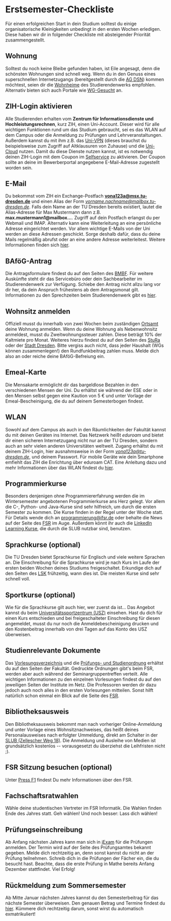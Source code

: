 # Erstsemester-Checkliste

Für einen erfolgreichen Start in dein Studium solltest du einige organisatorische Kleinigkeiten unbedingt in den ersten Wochen erledigen. Diese haben wir dir in folgender Checkliste mit absteigender Priorität zusammengestellt.


## Wohnung
Solltest du noch keine Bleibe gefunden haben, ist Eile angesagt, denn die schönsten Wohnungen sind schnell weg. Wenn du in den Genuss eines superschnellen Internetzugangs (bereitgestellt durch die [AG DSN](https://www.agdsn.de)) kommen möchtest, seien dir die [Wohnheime](https://www.studentenwerk-dresden.de/wohnen/wohnheimkatalog) des Studierendenwerks empfohlen. Alternativ bieten sich auch Portale wie [WG-Gesucht](https://www.wg-gesucht.de/) an.

## ZIH-Login aktivieren
Alle Studierenden erhalten vom **Zentrum für Informationsdienste und Hochleistungsrechnen**, kurz ZIH, einen Uni-Account. Dieser wird für alle wichtigen Funktionen rund um das Studium gebraucht, sei es das WLAN auf dem Campus oder die Anmeldung zu Prüfungen und Lehrveranstaltungen. Außerdem kannst du mit ihm z.B. das [Uni-VPN](https://tu-dresden.de/zih/dienste/service-katalog/arbeitsumgebung/zugang_datennetz/vpn) (dieses brauchst du beispielsweise zum Zugriff auf Altklausuren von Zuhause) und die [Uni-Cloud](https://tu-dresden.de/zih/dienste/service-katalog/zusammenarbeiten-und-forschen/datenaustausch/cloudstore) nutzen. Damit du diese Dienste nutzen kannst, ist es notwendig deinen ZIH-Login mit dem Coupon im [Selfservice](https://selfservice.tu-dresden.de/coupons/) zu aktivieren. Der Coupon sollte an deine im Bewerberportal angegebene E-Mail-Adresse zugestellt worden sein.

## E-Mail
Du bekommst vom ZIH ein Exchange-Postfach **vona123a@msx.tu-dresden.de** und einen Alias der Form *vorname.nachname@mailbox.tu-dresden.de*. Falls dein Name an der TU Dresden bereits existiert, lautet die Alias-Adresse für Max Mustermann dann z.B. **max.mustermann1@mailbox...**. Zugriff auf dein Postfach erlangst du per Webmail und IMAP. Alternativ kann eine Weiterleitung an eine persönliche Adresse eingerichtet werden. Vor allem wichtige E-Mails von der Uni werden an diese Adressen geschickt. Sorge deshalb dafür, dass du deine Mails regelmäßig abrufst oder an eine andere Adresse weiterleitest. Weitere Informationen finden sich [hier](https://tu-dresden.de/zih/dienste/service-katalog/arbeitsumgebung/e_mail/).

## BAföG-Antrag
Die Antragsformulare findest du auf den Seiten des [BMBF](https://www.bafög.de/de/alle-antragsformulare-432.php). Für weitere
Auskünfte steht dir das Servicebüro oder dein Sachbearbeiter im
Studierendenwerk zur Verfügung. Schiebe den Antrag nicht allzu lang vor dir
her, da dein Anspruch frühestens ab dem Antragsmonat gilt. Informationen zu den
Sprechzeiten beim Studierendenwerk gibt es [hier](https://www.studentenwerk-dresden.de/finanzierung/servicebuero.html).

## Wohnsitz anmelden
Offiziell musst du innerhalb von zwei Wochen beim zuständigen [Ortsamt](https://www.dresden.de/de/rathaus/dienstleistungen/wohnsitz_meldung_d115.php)
deine Wohnung anmelden. Wenn du deine Wohnung als Nebenwohnsitz anmeldest, musst du
Zweitwohnungssteuer zahlen. Diese beträgt 10% der Kaltmiete pro Monat.
Weiteres hierzu findest du auf den Seiten des [StuRa](https://www.stura.tu-dresden.de/zweitwohnungssteuer) oder der [Stadt
Dresden](https://www.dresden.de/de/rathaus/dienstleistungen/zweitwohnungssteuer.php).
Bitte vergiss auch nicht, dass jeder Haushalt (WGs können zusammenlegen!) den Rundfunkbeitrag
zahlen muss. Melde dich also an oder reiche deine BAföG-Befreiung ein.

## Emeal-Karte
Die Mensakarte ermöglicht dir das bargeldlose Bezahlen in den verschiedenen
Mensen der Uni. Du erhältst sie während der ESE oder in den Mensen selbst gegen
eine Kaution von 5 € und unter Vorlage der Emeal-Bescheinigung, die du auf
deinem Semesterbogen findest.

## WLAN
Sowohl auf dem Campus als auch in den Räumlichkeiten der Fakultät kannst du mit
deinen Geräten ins Internet. Das Netzwerk heißt *eduroam* und bietet dir
einen sicheren Internetzugang nicht nur an der TU Dresden, sondern auch an sehr
vielen anderen Universitäten weltweit. Zugang erhältst du mit deinem ZIH-Login,
hier ausnahmsweise in der Form *vona123a@tu-dresden.de*, und deinem
Passwort. Für mobile Geräte wie dein Smartphone emfiehlt das ZIH die Enrichtung über eduroam CAT. 
Eine Anleitung dazu und mehr Informationen über das WLAN findest du [hier](https://tu-dresden.de/zih/dienste/service-katalog/arbeitsumgebung/zugang_datennetz/wlan-eduroam).

## Programmierkurse
Besonders denjenigen ohne Programmiererfahrung werden die im Wintersemester
angebotenen Programmierkurse ans Herz gelegt. Vor allem die C-, Python- und Java-Kurse
sind sehr hilfreich, um durch die ersten Semester zu kommen. Die Kurse finden in
der Regel unter der Woche statt. Für Details
wende dich an [programmierung@ifsr.de](mailto:programmierung@ifsr.de) oder behalte die News auf der
Seite des [FSR](https://www.ifsr.de) im Auge. Außerdem könnt ihr auch die [LinkedIn Learning Kurse](https://www.slub-dresden.de), die durch die SLUB nutzbar sind, benutzen.

## Sprachkurse (optional)
Die TU Dresden bietet Sprachkurse für Englisch und viele weitere Sprachen an.
Die Einschreibung für die Sprachkurse wird je nach Kurs im Laufe der ersten
beiden Wochen deines Studiums freigeschaltet. Erkundige dich auf den Seiten des
[LSK](https://tu-dresden.de/lsk) frühzeitig, wann dies ist. Die
meisten Kurse sind sehr schnell voll.

## Sportkurse (optional)
Wie für die Sprachkurse gilt auch hier, wer zuerst da ist... Das Angebot
kannst du beim [Universitätssportzentrum (USZ)](https://tu-dresden.de/usz) einsehen. Hast du dich für einen Kurs entschieden und
bei freigeschalteter Einschreibung für diesen angemeldet, musst du nur noch die
Anmeldebescheinigung drucken und den Kostenbeitrag innerhalb von drei Tagen auf
das Konto des USZ überweisen.

## Studienrelevante Dokumente
Das [Vorlesungsverzeichnis](https://tu-dresden.de/ing/informatik/studium/lehre) und die [Prüfungs- und
Studienordnung](https://tu-dresden.de/ing/informatik/studium/studienangebot) erhältst du
auf den Seiten der Fakultät. Gedruckte Ordnungen gibt's beim FSR, werden aber auch während der Seminargruppentreffen verteilt.
Alle wichtigen Informationen zu den einzelnen Vorlesungen findest du
auf den jeweiligen Seiten der Institute im Netz.  Die Professoren werden dir
dazu jedoch auch noch alles in den ersten Vorlesungen mitteilen. Sonst hilft
natürlich schon einmal ein Blick auf die Seite des [FSR](https://www.ifsr.de).

## Bibliotheksausweis
Den Bibliotheksausweis bekommt man nach vorheriger Online-Anmeldung und unter Vorlage eines
Wohnsitznachweises, das heißt deines Personalausweises nach erfolgter Ummeldung,
direkt am Schalter in der [SLUB (Zellescher Weg 18)](https://www.slub-dresden.de/besuchen/nutzerin-der-slub-werden). Die Anmeldung und Ausleihe
von Medien ist grundsätzlich kostenlos -- vorausgesetzt du überziehst die
Leihfristen nicht ;).

## FSR Sitzung besuchen (optional)
Unter [Press F1](f1.md#fachschaftsrat-fsr) findest Du mehr Informationen über den FSR.

## Fachschaftsratwahlen
Wähle deine studentischen Vertreter im FSR Informatik. Die Wahlen finden Ende des Jahres statt. Geh wählen! Und noch besser: Lass dich wählen!


## Prüfungseinschreibung
Ab Anfang nächsten Jahres kann man sich in [jExam](https://jexam.inf.tu-dresden.de/) für die Prüfungen anmelden.
Der Termin wird auf der Seite des Prüfungsamtes bekannt gegeben. Melde dich
rechtzeitig an, denn sonst kannst du nicht an der Prüfung teilnehmen. Schreib
dich in die Prüfungen der Fächer ein, die du besucht hast. Beachte, dass die
erste Prüfung in Mathe bereits Anfang Dezember stattfindet. Viel Erfolg!

## Rückmeldung zum Sommersemester
Ab Mitte Januar nächsten Jahres kannst du den Semesterbeitrag für das nächste Semester
überweisen. Den genauen Betrag und Termine findest du [hier](https://tu-dresden.de/imma/rueckmeldung). Kümmere dich rechtzeitig darum,
sonst wirst du automatisch exmatrikuliert!
